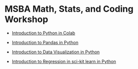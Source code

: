 # MSBA Math, Stats, and Coding Workshop

* [Introduction to Python in Colab](https://colab.research.google.com/drive/1I2Yg03kZxgQQTLK9m6n0slwZgvlFD_uZ?usp=sharing)

* [Introduction to Pandas in Python](https://colab.research.google.com/drive/1lsxEkea04W0sEmt27PO4vzc8b7VflpWG?usp=sharing)

* [Introduction to Data Visualization in Python](https://colab.research.google.com/drive/1oRx8RdWQzQ0KNzAFitC6O6QhXkjxfrgH?usp=sharing)

* [Introduction to Regression in sci-kit learn in Python](https://colab.research.google.com/drive/1fvS7qm8mdWpj0yxS05Ec7ZgWbx98ufcV?usp=sharing)